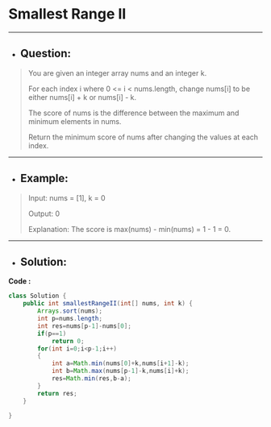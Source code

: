 # Smallest Range II
--- 
- ## Question:
> You are given an integer array nums and an integer k.
> 
> For each index i where 0 <= i < nums.length, change nums[i] to be either nums[i] + k or nums[i] - k.
> 
> The score of nums is the difference between the maximum and minimum elements in nums.
> 
> Return the minimum score of nums after changing the values at each index.
---
- ## Example:
> Input: nums = [1], k = 0
> 
> Output: 0
> 
> Explanation: The score is max(nums) - min(nums) = 1 - 1 = 0.
---
- ## Solution:
**Code :**
```java
class Solution {
    public int smallestRangeII(int[] nums, int k) {
        Arrays.sort(nums);
        int p=nums.length;
        int res=nums[p-1]-nums[0];
        if(p==1)
            return 0;
        for(int i=0;i<p-1;i++)
        {
            int a=Math.min(nums[0]+k,nums[i+1]-k);
            int b=Math.max(nums[p-1]-k,nums[i]+k);
            res=Math.min(res,b-a);
        }
        return res;
    }
    
}
